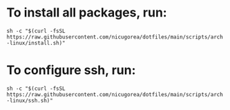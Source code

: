 # To install all packages, run:

`sh -c "$(curl -fsSL https://raw.githubusercontent.com/nicugorea/dotfiles/main/scripts/arch-linux/install.sh)"`

# To configure ssh, run:
`sh -c "$(curl -fsSL https://raw.githubusercontent.com/nicugorea/dotfiles/main/scripts/arch-linux/ssh.sh)"`
